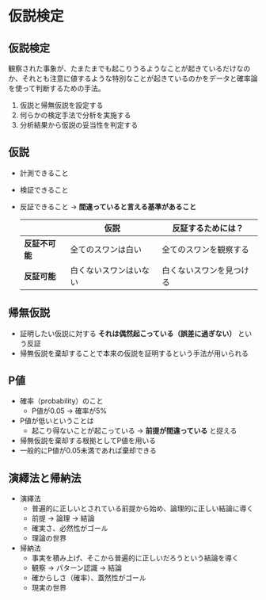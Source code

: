 # 仮説検定

## 仮説検定
観察された事象が、たまたまでも起こりうるようなことが起きているだけなのか、それとも注意に値するような特別なことが起きているのかをデータと確率論を使って判断するための手法。
1. 仮説と帰無仮説を設定する
2. 何らかの検定手法で分析を実施する
3. 分析結果から仮説の妥当性を判定する

## 仮説
* 計測できること
* 検証できること
* 反証できること → __間違っていると言える基準があること__

  ||仮説|反証するためには？|
  |--|--|--|
  |__反証不可能__|全てのスワンは白い|全てのスワンを観察する|
  |__反証可能__|白くないスワンはいない|白くないスワンを見つける|

## 帰無仮説
* 証明したい仮説に対する __それは偶然起こっている（誤差に過ぎない）__ という反証
* 帰無仮説を棄却することで本来の仮説を証明するという手法が用いられる

## P値
* 確率（probability）のこと
  * P値が0.05 → 確率が5%
* P値が低いということは
  * 起こり得ないことが起こっている → __前提が間違っている__ と捉える
* 帰無仮説を棄却する根拠としてP値を用いる
* 一般的にP値が0.05未満であれば棄却できる

## 演繹法と帰納法
* 演繹法
  * 普遍的に正しいとされている前提から始め、論理的に正しい結論に導く
  * 前提 → 論理 → 結論
  * 確実さ、必然性がゴール
  * 理論の世界
* 帰納法
  * 事実を積み上げ、そこから普遍的に正しいだろうという結論を導く
  * 観察 → パターン認識 → 結論
  * 確からしさ（確率）、蓋然性がゴール
  * 現実の世界

